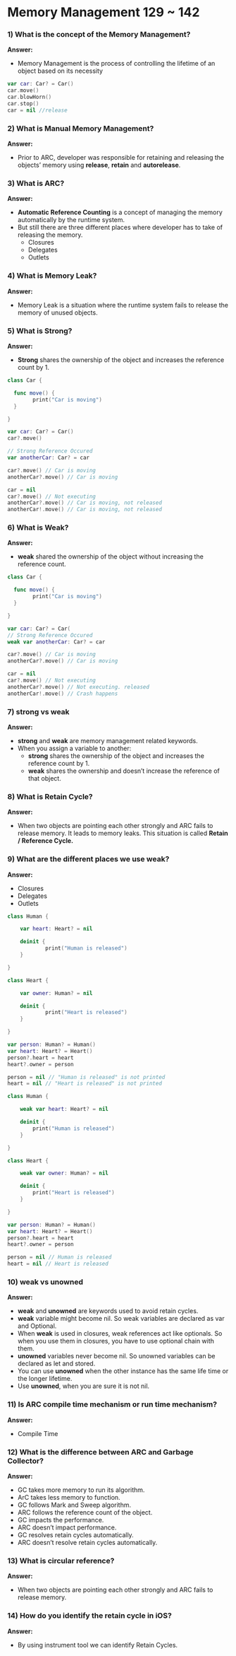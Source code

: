 # Memory Management 129 ~ 142

### 1) What is the concept of the Memory Management?

**Answer:**

- Memory Management is the process of controlling the lifetime of an object based on its necessity

```swift
var car: Car? = Car()
car.move()
car.blowHorn()
car.stop()
car = nil //release
```

### 2) What is Manual Memory Management?

**Answer:**

- Prior to ARC, developer was responsible for retaining and releasing the objects’ memory using **release**, **retain** and **autorelease**.

### 3) What is ARC?

**Answer:**

- **Automatic Reference Counting** is a concept of managing the memory automatically by the runtime system.
- But still there are three different places where developer has to take of releasing the memory.
  - Closures
  - Delegates
  - Outlets

### 4) What is Memory Leak?

**Answer:**

- Memory Leak is a situation where the runtime system fails to release the memory of unused objects.

### 5) What is Strong?

**Answer:**

- **Strong** shares the ownership of the object and increases the reference count by 1.

```swift
class Car {

  func move() {
		print("Car is moving")
  }

}

var car: Car? = Car()
car?.move()

// Strong Reference Occured
var anotherCar: Car? = car

car?.move() // Car is moving
anotherCar?.move() // Car is moving

car = nil
car?.move() // Not executing
anotherCar?.move() // Car is moving, not released
anotherCar!.move() // Car is moving, not released
```

### 6) What is Weak?

**Answer:**

- **weak** shared the ownership of the object without increasing the reference count.

```swift
class Car {

  func move() {
		print("Car is moving")
  }

}

var car: Car? = Car(
// Strong Reference Occured
weak var anotherCar: Car? = car

car?.move() // Car is moving
anotherCar?.move() // Car is moving

car = nil
car?.move() // Not executing
anotherCar?.move() // Not executing. released
anotherCar!.move() // Crash happens
```

### 7) strong vs weak

**Answer:**

- **strong** and **weak** are memory management related keywords.
- When you assign a variable to another:
  - **strong** shares the ownership of the object and increases the reference count by 1.
  - **weak** shares the ownership and doesn’t increase the reference of that object.

### 8) What is Retain Cycle?

**Answer:**

- When two objects are pointing each other strongly and ARC fails to release memory. It leads to memory leaks. This situation is called **Retain / Reference Cycle.**

### 9) What are the different places we use weak?

**Answer:**

- Closures
- Delegates
- Outlets

```swift
class Human {

	var heart: Heart? = nil

	deinit {
			print("Human is released")
	}

}

class Heart {

	var owner: Human? = nil

	deinit {
			print("Heart is released")
	}

}

var person: Human? = Human()
var heart: Heart? = Heart()
person?.heart = heart
heart?.owner = person

person = nil // "Human is released" is not printed
heart = nil // "Heart is released" is not printed
```

```swift
class Human {

    weak var heart: Heart? = nil

    deinit {
        print("Human is released")
    }

}

class Heart {

    weak var owner: Human? = nil

    deinit {
        print("Heart is released")
    }

}

var person: Human? = Human()
var heart: Heart? = Heart()
person?.heart = heart
heart?.owner = person

person = nil // Human is released
heart = nil // Heart is released
```

### 10) weak vs unowned

**Answer:**

- **weak** and **unowned** are keywords used to avoid retain cycles.
- **weak** variable might become nil. So weak variables are declared as var and Optional.
- When **weak** is used in closures, weak references act like optionals. So when you use them in closures, you have to use optional chain with them.
- **unowned** variables never become nil. So unowned variables can be declared as let and stored.
- You can use **unowned** when the other instance has the same life time or the longer lifetime.
- Use **unowned**, when you are sure it is not nil.

### 11) Is ARC compile time mechanism or run time mechanism?

**Answer:**

- Compile Time

### 12) What is the difference between ARC and Garbage Collector?

**Answer:**

- GC takes more memory to run its algorithm.
- ArC takes less memory to function.
- GC follows Mark and Sweep algorithm.
- ARC follows the reference count of the object.
- GC impacts the performance.
- ARC doesn’t impact performance.
- GC resolves retain cycles automatically.
- ARC doesn’t resolve retain cycles automatically.

### 13) What is circular reference?

**Answer:**

- When two objects are pointing each other strongly and ARC fails to release memory.

### 14) How do you identify the retain cycle in iOS?

**Answer:**

- By using instrument tool we can identify Retain Cycles.
